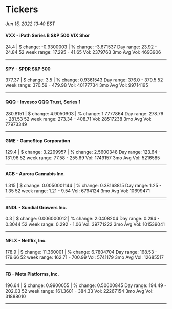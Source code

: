 # Tickers
*Jun 15, 2022 13:40 EST*

#### VXX - iPath Series B S&P 500 VIX Shor
24.4 | $ change: -0.9300003 | % change: -3.671537
Day range: 23.92 - 24.84 52 week range: 17.295 - 41.65
Vol: 2379763 3mo Avg Vol: 4693906

---

#### SPY - SPDR S&P 500
377.37 | $ change: 3.5 | % change: 0.9361543
Day range: 376.0 - 379.5 52 week range: 370.59 - 479.98
Vol: 40177734 3mo Avg Vol: 99714195

---

#### QQQ - Invesco QQQ Trust, Series 1
280.8151 | $ change: 4.9050903 | % change: 1.7777864
Day range: 278.76 - 281.53 52 week range: 273.34 - 408.71
Vol: 28517238 3mo Avg Vol: 77973349

---

#### GME - GameStop Corporation
129.4 | $ change: 3.2299957 | % change: 2.5600348
Day range: 123.64 - 131.96 52 week range: 77.58 - 255.69
Vol: 1749157 3mo Avg Vol: 5216585

---

#### ACB - Aurora Cannabis Inc.
1.315 | $ change: 0.0050001144 | % change: 0.38168815
Day range: 1.25 - 1.35 52 week range: 1.21 - 9.54
Vol: 6794124 3mo Avg Vol: 10699471

---

#### SNDL - Sundial Growers Inc.
0.3 | $ change: 0.006000012 | % change: 2.0408204
Day range: 0.294 - 0.3044 52 week range: 0.292 - 1.06
Vol: 39771222 3mo Avg Vol: 101539041

---

#### NFLX - Netflix, Inc.
178.9 | $ change: 11.360001 | % change: 6.7804704
Day range: 168.53 - 179.66 52 week range: 162.71 - 700.99
Vol: 5741179 3mo Avg Vol: 12685517

---

#### FB - Meta Platforms, Inc.
196.64 | $ change: 0.9900055 | % change: 0.50600845
Day range: 194.49 - 202.03 52 week range: 161.3601 - 384.33
Vol: 22267154 3mo Avg Vol: 31888010

---

